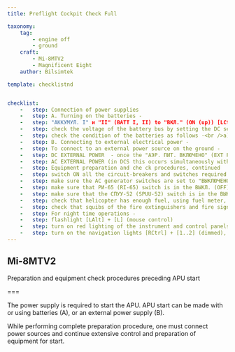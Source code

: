 ```yaml
---
title: Preflight Cockpit Check Full

taxonomy:
    tag:
        - engine off
        - ground
    craft:
        - Mi-8MTV2
        - Magnificent Eight
    author: Bilsimtek

template: checklistnd


checklist:
    -   step: Connection of power supplies 
    -   step: A. Turning on the batteries -
    -   step: "АККУМУЛ. I" и "II" (BATT I, II) to "ВКЛ." (ON (up)) [LCtrl] + [LShift] + [1..2];
    -   step: check the voltage of the battery bus by setting the DC selector knob to "ШИНЫ АКК." (BATT BUS). The voltage should be no less than 24 V.
    -   step: check the condition of the batteries as follows -<br />a) "АЭРОДР. ПИТАН." (EXT PWR (external power)) selector to "ВЫКЛ." (OFF) [LCtrl] + [LShift] + [7]; <br />b) DC selector knob to "АККУМУЛ. I" (BATT I) [LCtrl] + [LShift] + [9..0] <br />c) "АККУМУЛ. II" (BATT II) to "ВЫКЛ" (OFF (down)) [LCtrl] + [LShift +2] <br />d) any fuel boost pump to ON and check Volts (no less than 24 V) [RShift] + [1] <br />e) DC selector knob to "АККУМУЛ. II" (BATT II) [LCtrl] + [LShift] + [9..0] <br />f) АККУМУЛ. II" (BATT II) to "ВКЛ" (ON (up)) [LCtrl] + [LShift +2] and "АККУМУЛ. I" (BATT I) to "ВЫКЛ" (OFF (down)) [LCtrl] + [LShift +1] Check voltage (no less than 24 V). <br />g) fuel boost pump to OFF [RShift] + [1]; <br />h) "АККУМУЛ. I" и "II" (BATT I, II) to "ВКЛ." (ON (up)) [LCtrl] + [LShift] + [1..2]; <br />i) DC selector knob to "ШИНЫ АКК." (BATT BUS) [LCtrl] + [LShift] + [9..0]. 
    -   step: B. Connecting to external electrical power - 
    -   step: To connect to an external power source on the ground -
    -   step: DC EXTERNAL POWER  - once the "АЭР. ПИТ. ВКЛЮЧЕНО" (EXT PWR ON) light illuminates, then [LCtrl] + [LShift] + [7], check the DC ground power source voltage by setting the DC selector knob to "АЭРОДРОМ. ПИТАН." (EXT PWR). The voltage should be within the limits of 27 - 29 V.
    -   step: AC EXTERNAL POWER (in DCS this occurs simultaneously with the DC power supply) - once the "АЭР. ПИТ. ВКЛЮЧЕНО" (EXT PWR ON) light illuminates (after successful connection to an external power source), then [LAlt] + [LShift] + [`], check the ground power source voltage by setting the AC selector knob to "АЭРОДРОМ. ПИТАН." (EXT PWR). The voltage should be within the limits of 200 – 205 V. Set the "АЭРОДРОМ. ПИТАН." (EXT PWR) switch to "ВКЛ." (ON). Set the "ПО-500А ~ 115" (Inverter 1) and "ПТ-200 ~ 36" (Inverter 2) switches to the "АВТОМАТ" (AUTO) (down) postion. Set the "ВЫПРЯМИТЕЛИ I, II, III" (RECTIFIERS 1, 2, 3) to the "ВКЛ." (ON) (up) position. Check the rectifier bus voltage by setting the DC selector knob to "ШИНЫ ВЫПР." (RECT BUSES). The voltage should be within the limits of 27 - 29 V. <br />o set the AC selector knob to the "~115" position. The voltage should be 115 V. <br />o Set the "АЭРОДР. ПИТАН." (EXT PWR) switch to "ВКЛ." (ON) and the Inverter 115 switch to "РУЧНОЕ" (MAN).<br />o Check the inverter output voltage by setting the AC selector knob to "~115". The voltage should be 115 V. 
    -   step: Equipment preparation and che ck procedures, continued
    -   step: switch ON all the circuit-breakers and switches required for starting the APU and main engines (the starting system, ignition systems for the APU and main engines, fire protection system, hydraulic systems, trim actuators, fuel tank pumps, fuel quantity gauge, engine anti-icing system, friction clutch, electric clutch, gyro correction cutout switch, attitude indicator, directional gyro, autopilot, voice warning system, tail rotor pitch limit system, cockpit voice recorder, anti-collision light [RCTRL] + [RSHIFT] + [1... 9]
    -   step: make sure the AC generator switches are set to "ВЫКЛЮЧЕНО" (OFF) (down) [LAlt] + [LShift] + [1..2]
    -   step: make sure that РИ-65 (RI-65) switch is in the ВЫКЛ. (OFF) position and the corresponding light panel ВКЛЮЧИ РИ-65 (ENABLE RI-65) is on;
    -   step: make sure that the СПУУ-52 (SPUU-52) switch is in the ВЫКЛ. (OFF) position and the corresponding red light-button on the center console is on;
    -   step: check that helicopter has enough fuel, using fuel meter, after check procedure, set the switch to the "РАСХ." (FEED TANK) position (player must take the co-pilot seat) [RCtrl] + [RShift] + [V] rotation clockwise,  [RCtrl] + [RShift] + [B] rotation counterclockwise;
    -   step: check that squibs of the fire extinguishers and fire signalization system are operational according to the procedure described in the chapter 7.6.3 
    -   step: For night time operations -
    -   step: flashlight [LAlt] + [L] (mouse control)
    -   step: turn on red lighting of the instrument and control panels according 7.8.2
    -   step: turn on the navigation lights [RCtrl] + [1..2] (dimmed), the MSL-3 flasher [RCtrl] + [6] and rotor tip lights [RCtrl] + [5] (they must be turned on for safety of the ground crew, in game it is not necessary). 
---
```


## Mi-8MTV2 
Preparation and equipment check procedures preceding APU start

===
  
The power supply is required to start the APU. APU start can be made with or using batteries (A), or an external power supply (B).

While performing complete preparation procedure, one must connect power sources and continue extensive control and preparation of equipment for start. 
